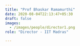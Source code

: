 ```yaml
---
title: "Prof Bhaskar Ramamurthi"
date: 2020-08-04T22:13:47+05:30
draft: false
images:
  - /images/people/director1.png
role: "Director - IIT Madras"

---
```


